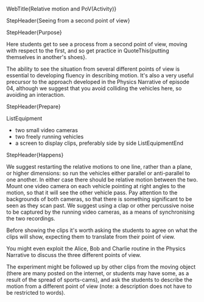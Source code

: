 WebTitle{Relative motion and PoV(Activity)}

StepHeader{Seeing from a second point of view}

StepHeader{Purpose}

Here students get to see a process from a second point of view, moving with respect to the first, and so get practice in QuoteThis{putting themselves in another's shoes}.

The ability to see the situation from several different points of view is essential to developing fluency in describing motion. It's also a very useful precursor to the approach developed in the Physics Narrative of episode 04, although we suggest that you avoid colliding the vehicles here, so avoiding an interaction.

StepHeader{Prepare}

ListEquipment
- two small video cameras
- two freely running vehicles
- a screen to display clips, preferably side by side
ListEquipmentEnd

StepHeader{Happens}

We suggest restarting the relative motions to one line, rather than a plane, or higher dimensions: so run the vehicles either parallel or anti-parallel to one another. In either case there should be relative motion between the two. Mount one video camera on each vehicle pointing at right angles to the motion, so that it will see the other vehicle pass. Pay attention  to the backgrounds of both cameras, so that there is something significant to be seen as they scan past. We suggest using a clap or other percussive noise to be captured by the running video cameras, as a means of synchronising the two recordings.

Before showing the clips it's worth asking the students to agree on what the clips will show, expecting them to translate from their point of view. 

You might even exploit the Alice, Bob and Charlie routine in the Physics Narrative to discuss the three different points of view.

The experiment might be followed up by other clips from the moving object (there are many posted on the internet, or students may have some, as a result of the spread of sports-cams), and ask the students to describe the motion from a different point of view (note: a description does not have to be restricted to words).

